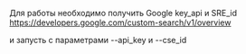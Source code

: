 Для работы необходимо получить Google key_api и SRE_id
 https://developers.google.com/custom-search/v1/overview
 
и запусть с параметрами --api_key и --cse_id